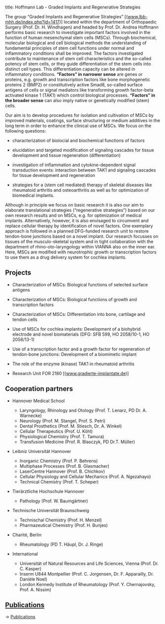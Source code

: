 title: Hoffmann Lab - Graded Implants and Regenerative Strategies

The group “Graded Implants and Regenerative Strategies” [(www.lbb-mhh.de/index.php?id=1417)] located within the department of Orthopaedic Surgery (Prof. Dr. H. Windhagen) and headed by Prof. Dr. Andrea Hoffmann performs basic research to investigate important factors involved in the function of human mesenchymal stem cells (MSCs). Through biochemical, molecular biological and cell biological methods the understanding of fundamental principles of stem cell functions under normal and inflammatory conditions shall be improved. The factors investigated contribute to maintenance of stem cell characteristics and the so-called potency of stem cells, or they guide differentiation of the stem cells into distinct cell types. This differentiation capacity can be altered in inflammatory conditions. **“Factors” in narrower sense** are genes or proteins, e.g. growth and transcription factors like bone morphogenetic proteins 2 (BMP2) or constitutively active Smad8, so-called surface antigens of cells or signal mediators like transforming growth factor-beta activated kinase 1 (TAK1) which control biological processes. **“Factors” in the broader sense** can also imply native or genetically modified (stem) cells.

Our aim is to develop procedures for isolation and cultivation of MSCs by improved materials, coatings, surface structuring or medium additives in the long term in order to enhance the clinical use of MSCs. We focus on the following questions:

-   characterization of biolocial and biochemical functions of factors

-   elucidation and targeted modification of signaling cascades for tissue development and tissue regeneration (differentiation)

-   investigation of inflammation and cytokine-dependent signal transduction events: interaction between TAK1 and signaling cascades for tissue development and regeneration

-   strategies for a (stem cell mediated) therapy of skeletal diseases like rheumatoid arthritis and osteoarthritis as well as for optimization of biomedical implants.

Although in principle we focus on basic research it is also our aim to elaborate translational strategies (“regenerative strategies”) based on our own research results and on MSCs, e.g. for optimization of medical implants. Alternatively, however, it is also envisaged to circumvent and replace cellular therapy by identification of novel factors. One exemplary approach is followed in a planned DFG-funded research unit to restore tendon-bone junctions based on a novel implant. Our research focusses on tissues of the musculo-skeletal system and in tight collaboration with the department of rhino-oto-laryngology within VIANNA also on the inner ear. Here, MSCs are modified with neurotrophic growth or transcription factors to use them as a drug delivery system for cochlea implants.


## Projects

-   Characterization of MSCs: Biological functions of selected surface antigens

-   Characterization of MSCs: Biological functions of growth and transcription factors

-   Characterization of MSCs: Differentiation into bone, cartilage and tendon cells

-   Use of MSCs for cochlea implants: Development of a biohybrid electrode and novel biomaterials (DFG: SFB 599, HO 2058/10-1, HO 2058/13-1)

-   Use of a transcription factor and a growth factor for regeneration of tendon-bone junctions: Development of a biomimetic implant

-   The role of the enzyme (kinase) TAK1 in rheumatoid arthritis
  
-   Research Unit FOR 2180 [(www.gradierte-implantate.de)]


## Cooperation partners

-   Hannover Medical School
    *    Laryngology, Rhinology and Otology (Prof. T. Lenarz, PD Dr. A. Warnecke)
    *    Neurology (Prof. M. Stangel, Prof. S. Petri)
    *   Dental Prosthetics (Prof. M. Stiesch, Dr. A. Winkel)
    *   Cellular Therapeutics (Prof. U. Köhl)
    *   Physiological Chemistry (Prof. T. Tamura)
    *   Transfusion Medicine (Prof. R. Blasczyk, PD Dr.T. Müller)

-   Leibniz Universität Hannover
    *   Inorganic Chemistry (Prof. P. Behrens)
    *   Multiphase Processes (Prof. B. Glasmacher)
    *   LaserCentre Hannover (Prof. B. Chichkov)
    *   Cellular Physiology and Cellular Mechanics (Prof. A. Ngezahayo)
    *   Technical Chemistry (Prof. T. Scheper)

-   Tierärztliche Hochschule Hannover
    *   Pathology (Prof. W. Baumgärtner)

-   Technische Universität Braunschweig
    *   Technischal Chemistry (Prof. H. Menzel)
    *   Pharmazeutical Chemistry (Prof. H. Bunjes)

-   Charité, Berlin
    *   Rheumatology (PD T. Häupl, Dr. J. Ringe)

-   International
    *   Universität of Natural Resources and Life Sciences, Vienna (Prof. Dr. C. Kasper)
    *   Inserm U844 Montpellier (Prof. C. Jorgensen, Dr. F. Apparailly, Dr. Danièle Noel)
    *   London Kennedy Institute of Rheumatology (Prof. Y. Chernajovsky, Prof. A. Nissim)

## [Publications](hoffmann/publications.html)

-> [Publications](hoffmann/publications.html)
